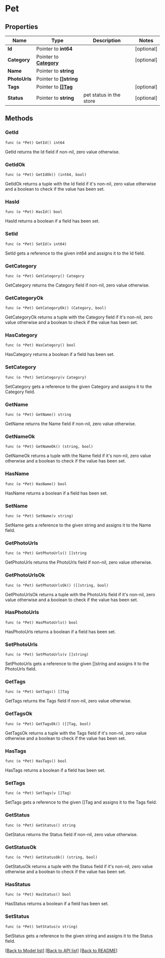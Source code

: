# Pet

## Properties

Name | Type | Description | Notes
------------ | ------------- | ------------- | -------------
**Id** | Pointer to **int64** |  | [optional] 
**Category** | Pointer to [**Category**](Category.md) |  | [optional] 
**Name** | Pointer to **string** |  | 
**PhotoUrls** | Pointer to **[]string** |  | 
**Tags** | Pointer to [**[]Tag**](Tag.md) |  | [optional] 
**Status** | Pointer to **string** | pet status in the store | [optional] 

## Methods

### GetId

`func (o *Pet) GetId() int64`

GetId returns the Id field if non-nil, zero value otherwise.

### GetIdOk

`func (o *Pet) GetIdOk() (int64, bool)`

GetIdOk returns a tuple with the Id field if it's non-nil, zero value otherwise
and a boolean to check if the value has been set.

### HasId

`func (o *Pet) HasId() bool`

HasId returns a boolean if a field has been set.

### SetId

`func (o *Pet) SetId(v int64)`

SetId gets a reference to the given int64 and assigns it to the Id field.

### GetCategory

`func (o *Pet) GetCategory() Category`

GetCategory returns the Category field if non-nil, zero value otherwise.

### GetCategoryOk

`func (o *Pet) GetCategoryOk() (Category, bool)`

GetCategoryOk returns a tuple with the Category field if it's non-nil, zero value otherwise
and a boolean to check if the value has been set.

### HasCategory

`func (o *Pet) HasCategory() bool`

HasCategory returns a boolean if a field has been set.

### SetCategory

`func (o *Pet) SetCategory(v Category)`

SetCategory gets a reference to the given Category and assigns it to the Category field.

### GetName

`func (o *Pet) GetName() string`

GetName returns the Name field if non-nil, zero value otherwise.

### GetNameOk

`func (o *Pet) GetNameOk() (string, bool)`

GetNameOk returns a tuple with the Name field if it's non-nil, zero value otherwise
and a boolean to check if the value has been set.

### HasName

`func (o *Pet) HasName() bool`

HasName returns a boolean if a field has been set.

### SetName

`func (o *Pet) SetName(v string)`

SetName gets a reference to the given string and assigns it to the Name field.

### GetPhotoUrls

`func (o *Pet) GetPhotoUrls() []string`

GetPhotoUrls returns the PhotoUrls field if non-nil, zero value otherwise.

### GetPhotoUrlsOk

`func (o *Pet) GetPhotoUrlsOk() ([]string, bool)`

GetPhotoUrlsOk returns a tuple with the PhotoUrls field if it's non-nil, zero value otherwise
and a boolean to check if the value has been set.

### HasPhotoUrls

`func (o *Pet) HasPhotoUrls() bool`

HasPhotoUrls returns a boolean if a field has been set.

### SetPhotoUrls

`func (o *Pet) SetPhotoUrls(v []string)`

SetPhotoUrls gets a reference to the given []string and assigns it to the PhotoUrls field.

### GetTags

`func (o *Pet) GetTags() []Tag`

GetTags returns the Tags field if non-nil, zero value otherwise.

### GetTagsOk

`func (o *Pet) GetTagsOk() ([]Tag, bool)`

GetTagsOk returns a tuple with the Tags field if it's non-nil, zero value otherwise
and a boolean to check if the value has been set.

### HasTags

`func (o *Pet) HasTags() bool`

HasTags returns a boolean if a field has been set.

### SetTags

`func (o *Pet) SetTags(v []Tag)`

SetTags gets a reference to the given []Tag and assigns it to the Tags field.

### GetStatus

`func (o *Pet) GetStatus() string`

GetStatus returns the Status field if non-nil, zero value otherwise.

### GetStatusOk

`func (o *Pet) GetStatusOk() (string, bool)`

GetStatusOk returns a tuple with the Status field if it's non-nil, zero value otherwise
and a boolean to check if the value has been set.

### HasStatus

`func (o *Pet) HasStatus() bool`

HasStatus returns a boolean if a field has been set.

### SetStatus

`func (o *Pet) SetStatus(v string)`

SetStatus gets a reference to the given string and assigns it to the Status field.


[[Back to Model list]](../README.md#documentation-for-models) [[Back to API list]](../README.md#documentation-for-api-endpoints) [[Back to README]](../README.md)


